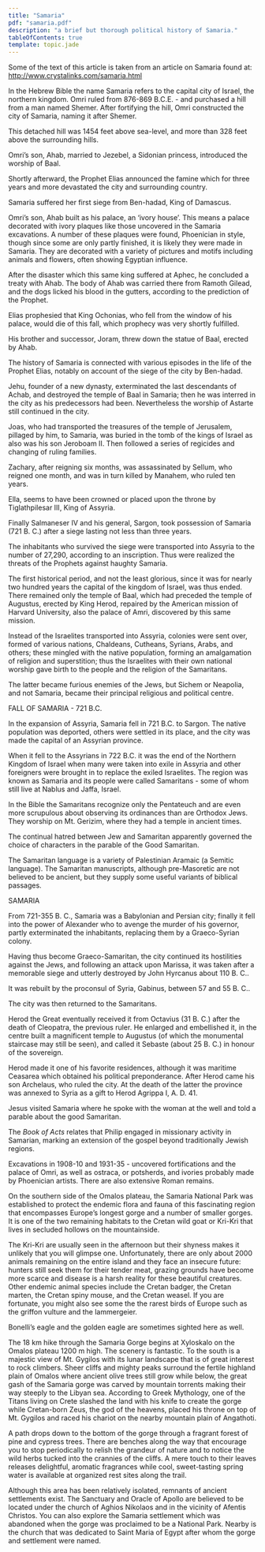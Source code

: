 ```yaml
---
title: "Samaria"
pdf: "samaria.pdf"
description: "a brief but thorough political history of Samaria."
tableOfContents: true
template: topic.jade
---
```


Some of the text of this article is taken from an article on Samaria
found at: <http://www.crystalinks.com/samaria.html>

In the Hebrew Bible the name Samaria refers to the capital city of
Israel, the northern kingdom. Omri ruled from 876-869 B.C.E. - and
purchased a hill from a man named Shemer. After fortifying the hill,
Omri constructed the city of Samaria, naming it after Shemer.

This detached hill was 1454 feet above sea-level, and more than 328 feet
above the surrounding hills.

Omri’s son, Ahab, married to Jezebel, a Sidonian princess, introduced
the worship of Baal.

Shortly afterward, the Prophet Elias announced the famine which for
three years and more devastated the city and surrounding country.

Samaria suffered her first siege from Ben-hadad, King of Damascus.

Omri’s son, Ahab built as his palace, an ‘ivory house’. This means a
palace decorated with ivory plaques like those uncovered in the Samaria
excavations. A number of these plaques were found, Phoenician in style,
though since some are only partly finished, it is likely they were made
in Samaria. They are decorated with a variety of pictures and motifs
including animals and flowers, often showing Egyptian influence.

After the disaster which this same king suffered at Aphec, he concluded
a treaty with Ahab. The body of Ahab was carried there from Ramoth
Gilead, and the dogs licked his blood in the gutters, according to the
prediction of the Prophet.

Elias prophesied that King Ochonias, who fell from the window of his
palace, would die of this fall, which prophecy was very shortly
fulfilled.

His brother and successor, Joram, threw down the statue of Baal, erected
by Ahab.

The history of Samaria is connected with various episodes in the life of
the Prophet Elias, notably on account of the siege of the city by
Ben-hadad.

Jehu, founder of a new dynasty, exterminated the last descendants of
Achab, and destroyed the temple of Baal in Samaria; then he was interred
in the city as his predecessors had been. Nevertheless the worship of
Astarte still continued in the city.

Joas, who had transported the treasures of the temple of Jerusalem,
pillaged by him, to Samaria, was buried in the tomb of the kings of
Israel as also was his son Jeroboam II. Then followed a series of
regicides and changing of ruling families.

Zachary, after reigning six months, was assassinated by Sellum, who
reigned one month, and was in turn killed by Manahem, who ruled ten
years.

Ella, seems to have been crowned or placed upon the throne by
Tiglathpilesar III, King of Assyria.

Finally Salmaneser IV and his general, Sargon, took possession of
Samaria (721 B. C.) after a siege lasting not less than three years.

The inhabitants who survived the siege were transported into Assyria to
the number of 27,290, according to an inscription. Thus were realized
the threats of the Prophets against haughty Samaria.

The first historical period, and not the least glorious, since it was
for nearly two hundred years the capital of the kingdom of Israel, was
thus ended. There remained only the temple of Baal, which had preceded
the temple of Augustus, erected by King Herod, repaired by the American
mission of Harvard University, also the palace of Amri, discovered by
this same mission.

Instead of the Israelites transported into Assyria, colonies were sent
over, formed of various nations, Chaldeans, Cutheans, Syrians, Arabs,
and others; these mingled with the native population, forming an
amalgamation of religion and superstition; thus the Israelites with
their own national worship gave birth to the people and the religion of
the Samaritans.

The latter became furious enemies of the Jews, but Sichem or Neapolia,
and not Samaria, became their principal religious and political centre.

FALL OF SAMARIA - 721 B.C.

In the expansion of Assyria, Samaria fell in 721 B.C. to Sargon. The
native population was deported, others were settled in its place, and
the city was made the capital of an Assyrian province.

When it fell to the Assyrians in 722 B.C. it was the end of the Northern
Kingdom of Israel when many were taken into exile in Assyria and other
foreigners were brought in to replace the exiled Israelites. The region
was known as Samaria and its people were called Samaritans - some of
whom still live at Nablus and Jaffa, Israel.

In the Bible the Samaritans recognize only the Pentateuch and are even
more scrupulous about observing its ordinances than are Orthodox Jews.
They worship on Mt. Gerizim, where they had a temple in ancient times.

The continual hatred between Jew and Samaritan apparently governed the
choice of characters in the parable of the Good Samaritan.

The Samaritan language is a variety of Palestinian Aramaic (a Semitic
language). The Samaritan manuscripts, although pre-Masoretic are not
believed to be ancient, but they supply some useful variants of biblical
passages.

SAMARIA

From 721-355 B. C., Samaria was a Babylonian and Persian city; finally
it fell into the power of Alexander who to avenge the murder of his
governor, partly exterminated the inhabitants, replacing them by a
Graeco-Syrian colony.

Having thus become Graeco-Samaritan, the city continued its hostilities
against the Jews, and following an attack upon Marissa, it was taken
after a memorable siege and utterly destroyed by John Hyrcanus about 110
B. C..

It was rebuilt by the proconsul of Syria, Gabinus, between 57 and 55 B.
C..

The city was then returned to the Samaritans.

Herod the Great eventually received it from Octavius (31 B. C.) after
the death of Cleopatra, the previous ruler. He enlarged and embellished
it, in the centre built a magnificent temple to Augustus (of which the
monumental staircase may still be seen), and called it Sebaste (about 25
B. C.) in honour of the sovereign.

Herod made it one of his favorite residences, although it was maritime
Ceasarea which obtained his political preponderance. After Herod came
his son Archelaus, who ruled the city. At the death of the latter the
province was annexed to Syria as a gift to Herod Agrippa I, A. D. 41.

Jesus visited Samaria where he spoke with the woman at the well and told
a parable about the good Samaritan.

The *Book of Acts* relates that Philip engaged in missionary activity in
Samarian, marking an extension of the gospel beyond traditionally Jewish
regions.

Excavations in 1908-10 and 1931-35 - uncovered fortifications and the
palace of Omri, as well as ostraca, or potsherds, and ivories probably
made by Phoenician artists. There are also extensive Roman remains.

On the southern side of the Omalos plateau, the Samaria National Park
was established to protect the endemic flora and fauna of this
fascinating region that encompasses Europe’s longest gorge and a number
of smaller gorges. It is one of the two remaining habitats to the Cretan
wild goat or Kri-Kri that lives in secluded hollows on the mountainside.

The Kri-Kri are usually seen in the afternoon but their shyness makes it
unlikely that you will glimpse one. Unfortunately, there are only about
2000 animals remaining on the entire island and they face an insecure
future: hunters still seek them for their tender meat, grazing grounds
have become more scarce and disease is a harsh reality for these
beautiful creatures. Other endemic animal species include the Cretan
badger, the Cretan marten, the Cretan spiny mouse, and the Cretan
weasel. If you are fortunate, you might also see some the the rarest
birds of Europe such as the griffon vulture and the lammergeier.

Bonelli’s eagle and the golden eagle are sometimes sighted here as well.

The 18 km hike through the Samaria Gorge begins at Xyloskalo on the
Omalos plateau 1200 m high. The scenery is fantastic. To the south is a
majestic view of Mt. Gygilos with its lunar landscape that is of great
interest to rock climbers. Sheer cliffs and mighty peaks surround the
fertile highland plain of Omalos where ancient olive trees still grow
while below, the great gash of the Samaria gorge was carved by mountain
torrents making their way steeply to the Libyan sea. According to Greek
Mythology, one of the Titans living on Crete slashed the land with his
knife to create the gorge while Cretan-born Zeus, the god of the
heavens, placed his throne on top of Mt. Gygilos and raced his chariot
on the nearby mountain plain of Angathoti.

A path drops down to the bottom of the gorge through a fragrant forest
of pine and cypress trees. There are benches along the way that
encourage you to stop periodically to relish the grandeur of nature and
to notice the wild herbs tucked into the crannies of the cliffs. A mere
touch to their leaves releases delightful, aromatic fragrances while
cool, sweet-tasting spring water is available at organized rest sites
along the trail.

Although this area has been relatively isolated, remnants of ancient
settlements exist. The Sanctuary and Oracle of Apollo are believed to be
located under the church of Aghios Nikolaos and in the vicinity of
Afentis Christos. You can also explore the Samaria settlement which was
abandoned when the gorge was proclaimed to be a National Park. Nearby is
the church that was dedicated to Saint Maria of Egypt after whom the
gorge and settlement were named.

